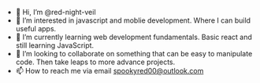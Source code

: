 - 👋 Hi, I’m @red-night-veil
- 👀 I’m interested in javascript and moblie development. Where I can build useful apps.
- 🌱 I’m currently learning web development fundamentals. Basic react and still learning JavaScript.
- 💞️ I’m looking to collaborate on something that can be easy to  manipulate code. Then take leaps to more advance projects.
- 📫 How to reach me via email spookyred00@outlook.com

<!---
red-night-veil/red-night-veil is a ✨ special ✨ repository because its `README.md` (this file) appears on your GitHub profile.
You can click the Preview link to take a look at your changes.
--->
